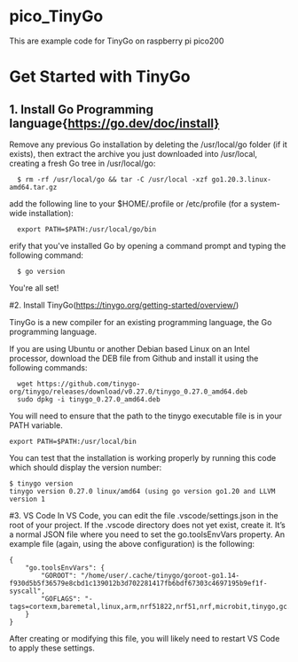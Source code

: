 # pico_TinyGo
This are example code for TinyGo on raspberry pi pico200

# Get Started with TinyGo

## 1. Install Go Programming language{https://go.dev/doc/install}

   Remove any previous Go installation by deleting the /usr/local/go folder (if it exists), 
   then extract the archive you just downloaded into /usr/local, creating a fresh Go tree in /usr/local/go:

      $ rm -rf /usr/local/go && tar -C /usr/local -xzf go1.20.3.linux-amd64.tar.gz


   add the following line to your $HOME/.profile or /etc/profile (for a system-wide installation):

      export PATH=$PATH:/usr/local/go/bin
   
   erify that you've installed Go by opening a command prompt and typing the following command:
    
      $ go version

  You're all set!
  
#2. Install TinyGo(https://tinygo.org/getting-started/overview/)
  
  TinyGo is a new compiler for an existing programming language, the Go programming language. 
  
  If you are using Ubuntu or another Debian based Linux on an Intel processor, 
  download the DEB file from Github and install it using the following   commands:

      wget https://github.com/tinygo-org/tinygo/releases/download/v0.27.0/tinygo_0.27.0_amd64.deb
      sudo dpkg -i tinygo_0.27.0_amd64.deb
   
   You will need to ensure that the path to the tinygo executable file is in your PATH variable.

    export PATH=$PATH:/usr/local/bin
    
   You can test that the installation is working properly by running this code which should display the version number:

    $ tinygo version
    tinygo version 0.27.0 linux/amd64 (using go version go1.20 and LLVM version 1
    
  #3. VS Code
  In VS Code, you can edit the file .vscode/settings.json in the root of your project. 
  If the .vscode directory does not yet exist, create it. It’s a normal JSON file where you need to set the go.toolsEnvVars property.
  An example file (again, using the above configuration) is the following:

    {
        "go.toolsEnvVars": {
            "GOROOT": "/home/user/.cache/tinygo/goroot-go1.14-f930d5b5f36579e8cbd1c139012b3d702281417fb6bdf67303c4697195b9ef1f-syscall",
            "GOFLAGS": "-tags=cortexm,baremetal,linux,arm,nrf51822,nrf51,nrf,microbit,tinygo,gc.conservative,scheduler.tasks"
        }
    }
  After creating or modifying this file, you will likely need to restart VS Code to apply these settings.
